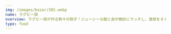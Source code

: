 ```yaml
---
img: /images/bazar/301.webp
name: ラグビー部
overview: ラグビー部が作る熱々の餃子！ジューシーな餡と皮が絶妙にマッチし、食欲をそそります！
type: food
---
```

